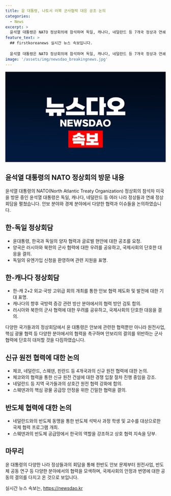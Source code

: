 ```yaml
---
title: 윤 대통령, 나토서 러북 군사협력 대응 공조 논의
categories:
  - News
excerpt: >
  윤석열 대통령은 NATO 정상회의에 참석하며 독일, 캐나다, 네덜란드 등 7개국 정상과 연쇄 정상회담을 개최했다. 러북의 군사 협력에 대한 우려를 공유하고 강화된 협력으로 대처하기로 했으며, 경제 분야에서는 원전건설 수주, 반도체 및 핵심 광물 협력 등을 논의했다. 또한, 체코, 네덜란드, 핀란드와의 원전사업 협력 강화, 스웨덴과의 핵심 광물 공급망 협력 방안, 네덜란드와의 반도체 협력 등 다양한 협력 방안을 논의했다.
feature_text: >
  ## firstkoreanews 실시간 뉴스 속보입니다.

  윤석열 대통령은 NATO 정상회의에 참석하며 독일, 캐나다, 네덜란드 등 7개국 정상과 연쇄 정상회담을 개최했다. 러북의 군사 협력에 대한 우려를 공유하고 강화된 협력으로 대처하기로 했으며, 경제 분야에서는 원전건설 수주, 반도체 및 핵심 광물 협력 등을 논의했다. 또한, 체코, 네덜란드, 핀란드와의 원전사업 협력 강화, 스웨덴과의 핵심 광물 공급망 협력 방안, 네덜란드와의 반도체 협력 등 다양한 협력 방안을 논의했다.
image: '/assets/img/newsdao_breakingnews.jpg'
---
```


<p><img src="/assets/img/newsdao_breakingnews.jpg" alt="firstkoreanews 속보" /></p>

<h2 data-ke-size="size26">윤석열 대통령의 NATO 정상회의 방문 내용</h2>

<p data-ke-size="size16">윤석열 대통령의 NATO(North Atlantic Treaty Organization) 정상회의 참석차 미국을 방문 중인 윤석열 대통령은 독일, 캐나다, 네덜란드 등 여러 나라 정상들과 연쇄 정상회담을 펼쳤습니다. 안보 분야와 경제 분야에서 다양한 협력과 이슈들을 논의하였습니다.</p>

<h2 data-ke-size="size24">한-독일 정상회담</h2>

<ul>
<li>윤대통령, 한국과 독일의 양자 협력과 글로벌 현안에 대한 공조를 요청.</li>
<li>양국은 러시아와 북한의 군사 협력에 대한 우려를 공유하고, 국제사회의 단호한 대응을 결의.</li>
<li>독일의 유엔가입 신청을 환영하며 관련 지원을 표명.</li>
</ul>

<h2 data-ke-size="size24">한-캐나다 정상회담</h2>

<ul>
<li>한-캐 2+2 외교·국방 고위급 회의 개최를 통한 안보 협력 제도화 및 발전에 대한 기대 표명.</li>
<li>캐나다의 향후 국방력 증강 관련 방산 분야에서의 협력 방안 검토 합의.</li>
<li>러시아와 북한의 군사 협력에 대한 우려를 공유하고, 국제사회의 단호한 대응을 결의.</li>
</ul>

<p data-ke-size="size16">다양한 국가들과의 정상회담에서 윤 대통령은 안보에 관련한 협력뿐만 아니라 원전사업, 핵심 광물 협력 등 다양한 분야에서의 협력을 촉구하며 안보리의 결의를 위반하는 군사 협력에 단호히 대처할 것을 다짐하였습니다.</p>

<h2 data-ke-size="size24">신규 원전 협력에 대한 논의</h2>

<ul>
<li>체코, 네덜란드, 스웨덴, 핀란드 등 4개국과의 신규 원전 협력에 대한 논의.</li>
<li>체코와의 협력을 통한 신규 원전 건설에 대한 경쟁 입찰 절차 진행 중임을 강조.</li>
<li>네덜란드 등 지역 국가들과의 상호간 원전 협력 강화에 합의.</li>
<li>스웨덴과의 핵심 광물 공급망 안정을 위한 긴밀한 협력을 결의.</li>
</ul>

<h2 data-ke-size="size24">반도체 협력에 대한 논의</h2>

<ul>
<li>네덜란드와의 반도체 동맹을 통한 반도체 석박사 과정 학생 및 교수를 대상으로한 국제 협력 프로그램 개최.</li>
<li>스웨덴과의 반도체 공급망에서 한국의 역할을 강조하고 상호 협력 지속을 당부.</li>
</ul>

<h2 data-ke-size="size24">마무리</h2>

<p data-ke-size="size16">윤 대통령의 다양한 나라 정상들과의 회담을 통해 한반도 안보 문제부터 원전사업, 반도체 공동 연구 등 다양한 분야에서의 협력을 모색하며, 국제사회의 안정과 번영에 대한 공동의 결의를 다지고 온 것으로 보입니다.</p>
실시간 뉴스 속보는, <a href="https://newsdao.kr" rel="dofollow">https://newsdao.kr</a>


